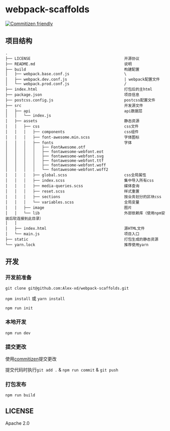 # webpack-scaffolds

[![Commitizen friendly](https://img.shields.io/badge/commitizen-friendly-brightgreen.svg)](http://commitizen.github.io/cz-cli/)

## 项目结构

```
.
├── LICENSE                                         开源协议                                           
├── README.md                                       说明                                   
├── build                                           构建配置
│   ├── webpack.base.conf.js                        \
│   ├── webpack.dev.conf.js                         | webpack配置文件
│   └── webpack.prod.conf.js                        /
├── index.html                                      打包后的主html
├── package.json                                    项目信息
├── postcss.config.js                               postcss配置文件
├── src                                             开发源文件
│   ├── api                                         api数据层
│   │   └── index.js
│   ├── assets                                      静态资源
│   │   ├── css                                     css文件
│   │   │   ├── components                          css组件
│   │   │   ├── font-awesome.min.scss               字体图标
│   │   │   ├── fonts                               字体
│   │   │   │   ├── FontAwesome.otf
│   │   │   │   ├── fontawesome-webfont.eot
│   │   │   │   ├── fontawesome-webfont.svg
│   │   │   │   ├── fontawesome-webfont.ttf
│   │   │   │   ├── fontawesome-webfont.woff
│   │   │   │   └── fontawesome-webfont.woff2
│   │   │   ├── global.scss                         css全局属性
│   │   │   ├── index.scss                          集中导入所有css
│   │   │   ├── media-queries.scss                  媒体查询
│   │   │   ├── reset.scss                          样式重置
│   │   │   ├── sections                            按业务划分的区块css
│   │   │   └── variables.scss                      全局变量
│   │   ├── image                                   图片
│   │   └── lib                                     外部依赖库（使用npm安装后软连接到此目录）
│   │                     
│   ├── index.html                                  源HTML文件
│   └── main.js                                     项目入口
├── static                                          打包生成的静态资源
└── yarn.lock                                       推荐使用yarn
```

## 开发

### 开发前准备

`git clone git@github.com:Alex-xd/webpack-scaffolds.git`

`npm install` 或 `yarn install`

`npm run init`

### 本地开发

`npm run dev`

### 提交更改

使用[commitizen](http://commitizen.github.io/cz-cli/)提交更改

提交代码时执行`git add .` & `npm run commit` & `git push`

### 打包发布

`npm run build`


## LICENSE

Apache 2.0